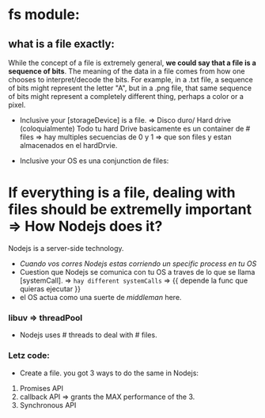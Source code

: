 # fs module: 

## what is a file exactly:
While the concept of a file is extremely general, **we could say that a file is a sequence of bits**. The meaning of the data in a file comes from how one chooses to interpret/decode the bits. For example, in a .txt file, a sequence of bits might represent the letter "A", but in a .png file, that same sequence of bits might represent a completely different thing, perhaps a color or a pixel.

- Inclusive your [storageDevice] is a file. => Disco duro/ Hard drive (coloquialmente)
  Todo tu hard Drive basicamente es un container de # files => hay multiples secuencias de 0 y 1 => que son files y estan almacenados en el hardDrvie.

- Inclusive your OS es una conjunction de files:

# If everything is a file, dealing with files should be extremelly important => How Nodejs does it? 
Nodejs is a server-side technology.
- *Cuando vos corres Nodejs estas corriendo un specific process en tu OS* 
- Cuestion que Nodejs se comunica con tu OS a traves de lo que se llama [systemCall]. => `hay different systemCalls` => {{ depende la func que quieras ejecutar }}
- el OS actua como una suerte de *middleman* here.

### libuv => threadPool
- Nodejs uses # threads to deal with # files.

### Letz code: 
- Create a file. you got 3 ways to do the same in Nodejs:
1. Promises API
2. callback API => grants the MAX performance of the 3.
3. Synchronous API